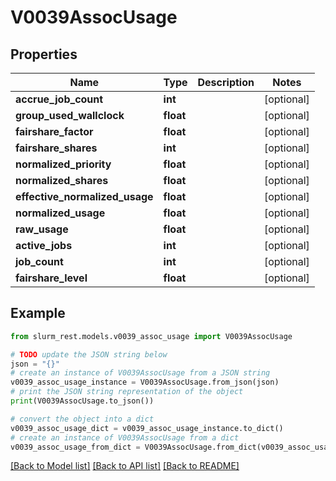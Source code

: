 # V0039AssocUsage


## Properties

Name | Type | Description | Notes
------------ | ------------- | ------------- | -------------
**accrue_job_count** | **int** |  | [optional] 
**group_used_wallclock** | **float** |  | [optional] 
**fairshare_factor** | **float** |  | [optional] 
**fairshare_shares** | **int** |  | [optional] 
**normalized_priority** | **float** |  | [optional] 
**normalized_shares** | **float** |  | [optional] 
**effective_normalized_usage** | **float** |  | [optional] 
**normalized_usage** | **float** |  | [optional] 
**raw_usage** | **float** |  | [optional] 
**active_jobs** | **int** |  | [optional] 
**job_count** | **int** |  | [optional] 
**fairshare_level** | **float** |  | [optional] 

## Example

```python
from slurm_rest.models.v0039_assoc_usage import V0039AssocUsage

# TODO update the JSON string below
json = "{}"
# create an instance of V0039AssocUsage from a JSON string
v0039_assoc_usage_instance = V0039AssocUsage.from_json(json)
# print the JSON string representation of the object
print(V0039AssocUsage.to_json())

# convert the object into a dict
v0039_assoc_usage_dict = v0039_assoc_usage_instance.to_dict()
# create an instance of V0039AssocUsage from a dict
v0039_assoc_usage_from_dict = V0039AssocUsage.from_dict(v0039_assoc_usage_dict)
```
[[Back to Model list]](../README.md#documentation-for-models) [[Back to API list]](../README.md#documentation-for-api-endpoints) [[Back to README]](../README.md)


